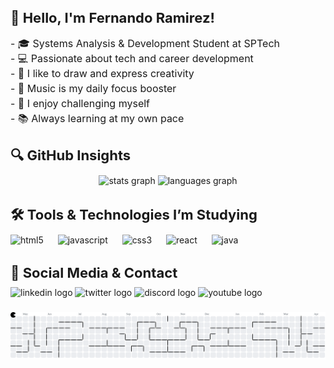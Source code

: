 <h2 align="left" style="font-size: 22px; margin-bottom: 10px;">👋 Hello, I'm Fernando Ramirez!</h2>

<p align="left" style="font-size: 16px; line-height: 1.5; margin-bottom: 20px;">
  - 🎓 Systems Analysis & Development Student at SPTech<br>
  - 💻 Passionate about tech and career development<br>
  - 🎨 I like to draw and express creativity<br>
  - 🎵 Music is my daily focus booster<br>
  - 🚀 I enjoy challenging myself<br>
  - 📚 Always learning at my own pace<br>
</p>

<h2 align="left" style="font-size: 22px; margin-bottom: 10px;">🔍 GitHub Insights</h2>

<div align="center" style="margin-bottom: 20px;">
  <img src="https://github-readme-stats.vercel.app/api?username=FernandoRDev457&show_icons=true&theme=dracula&locale=en" height="150" alt="stats graph" />
  <img src="https://github-readme-stats.vercel.app/api/top-langs?username=FernandoRDev457&layout=compact&langs_count=5&theme=dracula" height="150" alt="languages graph" />
</div>

<h2 align="left" style="font-size: 22px; margin-bottom: 10px;">🛠️ Tools & Technologies I’m Studying</h2>

<div align="left" style="margin-bottom: 20px;">
  <img src="https://cdn.jsdelivr.net/gh/devicons/devicon/icons/html5/html5-original.svg" height="30" alt="html5" />
  <img width="15" />
  <img src="https://cdn.jsdelivr.net/gh/devicons/devicon/icons/javascript/javascript-original.svg" height="30" alt="javascript" />
  <img width="15" />
  <img src="https://cdn.jsdelivr.net/gh/devicons/devicon/icons/css3/css3-original.svg" height="30" alt="css3" />
  <img width="15" />
  <img src="https://cdn.jsdelivr.net/gh/devicons/devicon/icons/react/react-original.svg" height="30" alt="react" />
  <img width="15" />
  <img src="https://cdn.jsdelivr.net/gh/devicons/devicon/icons/java/java-original.svg" height="30" alt="java" />
</div>

<h2 align="left" style="font-size: 22px; margin-bottom: 10px;">📱 Social Media & Contact</h2>

<div align="left">
  <img src="https://img.shields.io/static/v1?message=LinkedIn&logo=linkedin&label=&color=0077B5&logoColor=white&labelColor=&style=for-the-badge" height="40" alt="linkedin logo"  />
  <img src="https://img.shields.io/static/v1?message=Twitch&logo=twitch&label=&color=9146FF&logoColor=white&labelColor=&style=for-the-badge" height="40" alt="twitter logo"  />
  <img src="https://img.shields.io/static/v1?message=Discord&logo=discord&label=&color=7289DA&logoColor=white&labelColor=&style=for-the-badge" height="40" alt="discord logo"  />
  <img src="https://img.shields.io/static/v1?message=Youtube&logo=youtube&label=&color=FF0000&logoColor=white&labelColor=&style=for-the-badge" height="40" alt="youtube logo"  />
</div>

###

<p align="left"></p>

###

<picture>
  <source media="(prefers-color-scheme: dark)" srcset="https://raw.githubusercontent.com/FernandoRDev457/FernandoRDev457/output/pacman-contribution-graph-dark.svg">
  <source media="(prefers-color-scheme: light)" srcset="https://raw.githubusercontent.com/FernandoRDev457/FernandoRDev457/output/pacman-contribution-graph.svg">
  <img alt="pacman contribution graph" src="https://raw.githubusercontent.com/FernandoRDev457/FernandoRDev457/output/pacman-contribution-graph.svg">
</picture>

###
